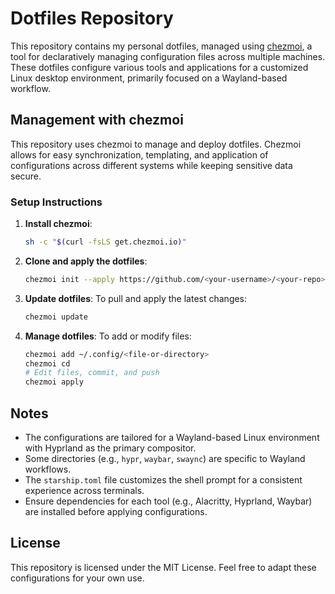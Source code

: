 # Dotfiles Repository

This repository contains my personal dotfiles, managed using [chezmoi](https://www.chezmoi.io/), a tool for declaratively managing configuration files across multiple machines. These dotfiles configure various tools and applications for a customized Linux desktop environment, primarily focused on a Wayland-based workflow.

## Management with chezmoi

This repository uses chezmoi to manage and deploy dotfiles. Chezmoi allows for easy synchronization, templating, and application of configurations across different systems while keeping sensitive data secure.

### Setup Instructions

1. **Install chezmoi**:

   ```bash
   sh -c "$(curl -fsLS get.chezmoi.io)"
   ```

2. **Clone and apply the dotfiles**:

   ```bash
   chezmoi init --apply https://github.com/<your-username>/<your-repo>.git
   ```

3. **Update dotfiles**:
   To pull and apply the latest changes:

   ```bash
   chezmoi update
   ```

4. **Manage dotfiles**:
   To add or modify files:
   ```bash
   chezmoi add ~/.config/<file-or-directory>
   chezmoi cd
   # Edit files, commit, and push
   chezmoi apply
   ```

## Notes

- The configurations are tailored for a Wayland-based Linux environment with Hyprland as the primary compositor.
- Some directories (e.g., `hypr`, `waybar`, `swaync`) are specific to Wayland workflows.
- The `starship.toml` file customizes the shell prompt for a consistent experience across terminals.
- Ensure dependencies for each tool (e.g., Alacritty, Hyprland, Waybar) are installed before applying configurations.

## License

This repository is licensed under the MIT License. Feel free to adapt these configurations for your own use.
